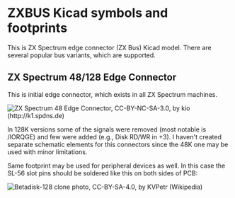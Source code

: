 # ZXBUS Kicad symbols and footprints

This is ZX Spectrum edge connector (ZX Bus) Kicad model. There are several popular bus variants, which are supported.

## ZX Spectrum 48/128 Edge Connector

This is initial edge connector, which exists in all ZX Spectrum machines. 

![ZX Spectrum 48 Edge Connector, CC-BY-NC-SA-3.0, by kio (http://k1.spdns.de)](https://raw.githubusercontent.com/wiki/atsidaev/zxbus/images/zx48.jpg)

In 128K versions some of the signals were removed (most notable is /IORQGE) and few were added (e.g., Disk RD/WR in +3). 
I haven't created separate schematic elements for this connectors since the 48K one may be used with minor limitations. 

Same footprint may be used for peripheral devices as well. In this case the SL-56 slot pins should be soldered 
like this on both sides of PCB:

![Betadisk-128 clone photo, CC-BY-SA-4.0, by KVPetr (Wikipedia)](https://raw.githubusercontent.com/wiki/atsidaev/zxbus/images/zx48-slot.jpg)
